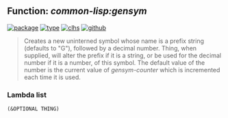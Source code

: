 ## Function: ***common-lisp:gensym***
[![package](https://img.shields.io/badge/Package-COMMON--LISP-5f9ea0.svg?style=social&colorA=999999)](../) [![type](https://img.shields.io/badge/Type-Function-5f9ea0.svg?style=social&colorA=999999)](../#function) [![clhs](https://img.shields.io/badge/CLHS-GENSYM-5f9ea0.svg?style=social&colorA=999999)](http://www.lispworks.com/documentation/HyperSpec/Body/f_gensym.htm) [![github](https://img.shields.io/badge/GitHub-View_the_source-5f9ea0.svg?style=social&colorA=999999&logo=github)](https://github.com/sbcl/sbcl/blob/master/src/code/symbol.lisp/) 

> Creates a new uninterned symbol whose name is a prefix string (defaults
> to "G"), followed by a decimal number. Thing, when supplied, will
> alter the prefix if it is a string, or be used for the decimal number
> if it is a number, of this symbol. The default value of the number is
> the current value of *gensym-counter* which is incremented each time
> it is used.

### Lambda list
```
(&OPTIONAL THING)
```
